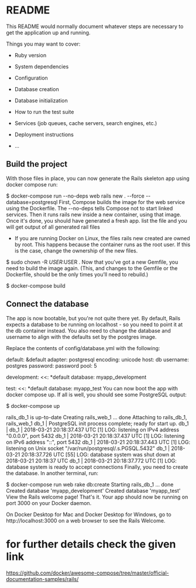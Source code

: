 # README

This README would normally document whatever steps are necessary to get the
application up and running.

Things you may want to cover:

* Ruby version

* System dependencies

* Configuration

* Database creation

* Database initialization

* How to run the test suite

* Services (job queues, cache servers, search engines, etc.)

* Deployment instructions

* ...
## Build the project
With those files in place, you can now generate the Rails skeleton app using docker compose run:

$ docker-compose run --no-deps web rails new . --force --database=postgresql
First, Compose builds the image for the web service using the Dockerfile. The --no-deps tells Compose not to start linked services. Then it runs rails new inside a new container, using that image. Once it's done, you should have generated a fresh app.
list the file and you will get output of all generated rail files
* If you are running Docker on Linux, the files rails new created are owned by root. This happens because the container runs as the root user. If this is the case, change the ownership of the new files.

$ sudo chown -R $USER:$USER .
Now that you’ve got a new Gemfile, you need to build the image again. (This, and changes to the Gemfile or the Dockerfile, should be the only times you’ll need to rebuild.)

$ docker-compose build
## Connect the database
The app is now bootable, but you're not quite there yet. By default, Rails expects a database to be running on localhost - so you need to point it at the db container instead. You also need to change the database and username to align with the defaults set by the postgres image.

Replace the contents of config/database.yml with the following:

default: &default
  adapter: postgresql
  encoding: unicode
  host: db
  username: postgres
  password: password
  pool: 5

development:
  <<: *default
  database: myapp_development


test:
  <<: *default
  database: myapp_test
You can now boot the app with docker compose up. If all is well, you should see some PostgreSQL output:

$ docker-compose up

rails_db_1 is up-to-date
Creating rails_web_1 ... done
Attaching to rails_db_1, rails_web_1
db_1   | PostgreSQL init process complete; ready for start up.
db_1   |
db_1   | 2018-03-21 20:18:37.437 UTC [1] LOG:  listening on IPv4 address "0.0.0.0", port 5432
db_1   | 2018-03-21 20:18:37.437 UTC [1] LOG:  listening on IPv6 address "::", port 5432
db_1   | 2018-03-21 20:18:37.443 UTC [1] LOG:  listening on Unix socket "/var/run/postgresql/.s.PGSQL.5432"
db_1   | 2018-03-21 20:18:37.726 UTC [55] LOG:  database system was shut down at 2018-03-21 20:18:37 UTC
db_1   | 2018-03-21 20:18:37.772 UTC [1] LOG:  database system is ready to accept connections
Finally, you need to create the database. In another terminal, run:

$ docker-compose run web rake db:create
Starting rails_db_1 ... done
Created database 'myapp_development'
Created database 'myapp_test'
View the Rails welcome page!
That's it. Your app should now be running on port 3000 on your Docker daemon.

On Docker Desktop for Mac and Docker Desktop for Windows, go to http://localhost:3000 on a web browser to see the Rails Welcome.
# for further details check the given link
https://github.com/docker/awesome-compose/tree/master/official-documentation-samples/rails/
